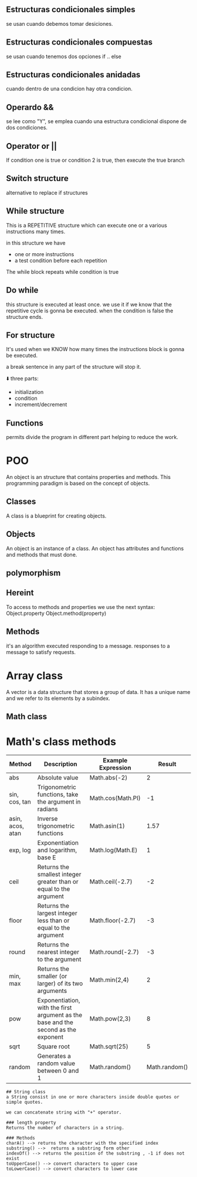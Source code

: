 ## Estructuras condicionales simples

se usan cuando debemos tomar desiciones.

## Estructuras condicionales compuestas

se usan cuando tenemos dos opciones if .. else

## Estructuras condicionales anidadas

cuando dentro de una condicion hay otra condicion.

## Operardo &&
se lee como "Y", se emplea cuando una estructura condicional dispone de dos condiciones.

## Operator or ||
If condition one is true or condition 2 is true, then execute the true branch

## Switch structure
alternative to replace if structures

## While structure
This is a REPETITIVE structure which can execute one or a various instructions many times.

in this structure we have
- one or more instructions
- a test condition before each repetition

The while block repeats while condition is true

## Do while

this structure is executed at least once.
we use it if we know that the repetitive cycle is gonna be executed.
when the condition is false the structure ends.


## For structure

It's used when we KNOW how many times the instructions block is gonna be executed.

a break sentence in any part of the structure will stop it.

⬇️ three parts:
- initialization
- condition
- increment/decrement

## Functions

permits divide the program in different part helping to reduce the work.

# POO
An object is an structure that contains properties and methods. This programming paradigm is based on the concept of objects.

## Classes

A class is a blueprint for creating objects.

## Objects

An object is an instance of a class. An object has attributes and functions and methods that must done.

## polymorphism
## Hereint

To access to methods and properties we use the next syntax:
Object.property
Object.method(property)

## Methods
it's an algorithm executed responding to a message. responses to a message to satisfy requests.

# Array class
A vector is a data structure that stores a group of data.
It has a unique name and we refer to its elements by a subindex.


## Math class
<h1>Math's class methods</h1>
    <table>
        <thead>
            <tr>
                <th>Method</th>
                <th>Description</th>
                <th>Example Expression</th>
                <th>Result</th>
            </tr>
        </thead>
        <tbody>
            <tr>
                <td>abs</td>
                <td>Absolute value</td>
                <td>Math.abs(-2)</td>
                <td>2</td>
            </tr>
            <tr>
                <td>sin, cos, tan</td>
                <td>Trigonometric functions, take the argument in radians</td>
                <td>Math.cos(Math.PI)</td>
                <td>-1</td>
            </tr>
            <tr>
                <td>asin, acos, atan</td>
                <td>Inverse trigonometric functions</td>
                <td>Math.asin(1)</td>
                <td>1.57</td>
            </tr>
            <tr>
                <td>exp, log</td>
                <td>Exponentiation and logarithm, base E</td>
                <td>Math.log(Math.E)</td>
                <td>1</td>
            </tr>
            <tr>
                <td>ceil</td>
                <td>Returns the smallest integer greater than or equal to the argument</td>
                <td>Math.ceil(-2.7)</td>
                <td>-2</td>
            </tr>
            <tr>
                <td>floor</td>
                <td>Returns the largest integer less than or equal to the argument</td>
                <td>Math.floor(-2.7)</td>
                <td>-3</td>
            </tr>
            <tr>
                <td>round</td>
                <td>Returns the nearest integer to the argument</td>
                <td>Math.round(-2.7)</td>
                <td>-3</td>
            </tr>
            <tr>
                <td>min, max</td>
                <td>Returns the smaller (or larger) of its two arguments</td>
                <td>Math.min(2,4)</td>
                <td>2</td>
            </tr>
            <tr>
                <td>pow</td>
                <td>Exponentiation, with the first argument as the base and the second as the exponent</td>
                <td>Math.pow(2,3)</td>
                <td>8</td>
            </tr>
            <tr>
                <td>sqrt</td>
                <td>Square root</td>
                <td>Math.sqrt(25)</td>
                <td>5</td>
            </tr>
            <tr>
                <td>random</td>
                <td>Generates a random value between 0 and 1</td>
                <td>Math.random()</td>
                <td>Math.random()</td>
            </tr>
        </tbody>
    </table>

    ## String class
    a String consist in one or more characters inside double quotes or simple quotes.

    we can concatenate string with "+" operator.

    ### length property
    Returns the number of characters in a string.

    ### Methods
    charA() --> returns the character with the specified index
    substring() -->  returns a substring form other
    indexOf() --> returns the position of the substring , -1 if does not exist
    toUpperCase() --> convert characters to upper case
    toLowerCase() --> convert characters to lower case
